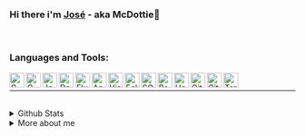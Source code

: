 ### Hi there i'm [José](https://www.linkedin.com/in/joseefcs/) - aka McDottie👋

<br />

### Languages and Tools:

<img align="left" alt="C" width="26px" height="26px" src="https://simpleicons.org/icons/c.svg" />
<img align="left" alt="C sharp" width="26px" height="26px" src="https://simpleicons.org/icons/csharp.svg" />
<img align="left" alt="Java" width="26px" height="26px" src="https://simpleicons.org/icons/java.svg" />
<img align="left" alt="Dart" width="26px" height="26px" src="https://simpleicons.org/icons/dart.svg" />
<img align="left" alt="Flutter" width="26px" height="26px" src="https://simpleicons.org/icons/flutter.svg" />
<img align="left" alt="Android Studio" width="26px" height="26px" src="https://simpleicons.org/icons/androidstudio.svg" />
<img align="left" alt="Visual Studio Code" width="26px" height="26px" src="https://simpleicons.org/icons/visualstudiocode.svg" />
<img align="left" alt="Eclipse" width="26px" height="26px" src="https://simpleicons.org/icons/eclipseide.svg" />
<img align="left" alt="SQL" width="26px" height="26px" src="https://simpleicons.org/icons/microsoftsqlserver.svg" />
<img align="left" alt="PostgreSQL" width="26px" height="26px" src="https://simpleicons.org/icons/postgresql.svg" />
<img align="left" alt="Heroku" width="26px" height="26px" src="https://simpleicons.org/icons/heroku.svg" />
<img align="left" alt="Git" width="26px" height="26px" src="https://simpleicons.org/icons/git.svg" />
<img align="left" alt="GitHub" width="26px" height="26px" src="https://simpleicons.org/icons/github.svg" />
<img align="left" alt="Terminal" width="26px" height="26px" src="https://simpleicons.org/icons/powershell.svg" />
<br />  

---
<br /> 

<details>
  <summary>Github Stats</summary>
  <img align="left" alt="codeSTACKr's Github Stats" src="https://github-readme-stats-phi-ten.vercel.app
/api?username=McDottie&show_icons=true&hide_border=true&count_private=true&theme=prussian&include_all_commits=true" />
</details>

<details >
  <summary>More about me</summary>

- 🔭 I’m currently working on AppInvest (PR)
- 📫 How to reach me: joseefcsantos@gmail.com
- ⚡ Fun fact: I like snakes

</details>
